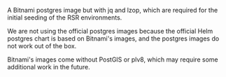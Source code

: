 A Bitnami postgres image but with jq and lzop, which are required for the initial seeding of the RSR environments.

We are not using the official postgres images because the official Helm postgres chart is based on Bitnami's images, and 
the postgres images do not work out of the box. 

Bitnami's images come without PostGIS or plv8, which may require some additional work in the future.

